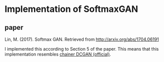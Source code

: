 # Implementation of SoftmaxGAN
## paper
Lin, M. (2017). Softmax GAN. Retrieved from http://arxiv.org/abs/1704.06191

I implemented this according to Section 5 of the paper.
This means that this implementation resembles [chainer DCGAN (official)](https://github.com/pfnet/chainer/tree/master/examples/dcgan).
